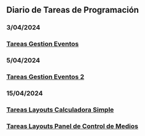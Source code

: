 ## Diario de Tareas de Programación

### 3/04/2024
### [Tareas Gestion Eventos ](src)

### 5/04/2024
### [Tareas Gestion Eventos 2](ClasesAnonimas)

### 15/04/2024
### [Tareas Layouts Calculadora Simple](InterfazCalculadora)
### [Tareas Layouts Panel de Control de Medios](InterfazModulo)




